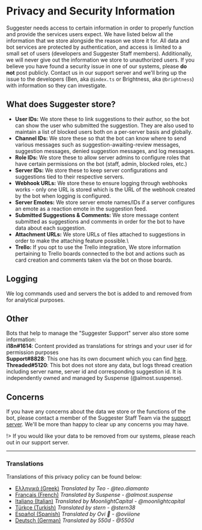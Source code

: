 # Privacy and Security Information
Suggester needs access to certain information in order to properly function and provide the services users expect. We have listed below all the information that we store alongside the reason we store it for. All data and bot services are protected by authentication, and access is limited to a small set of users (developers and Suggester Staff members). Additionally, we will never give out the information we store to unauthorized users. If you believe you have found a security issue in one of our systems, please **do not** post publicly. Contact us in our support server and we'll bring up the issue to the developers (Ben, aka `@index.ts` or Brightness, aka `@brightness`) with information so they can investigate.

## What does Suggester store?
- **User IDs:** We store these to link suggestions to their author, so the bot can show the user who submitted the suggestion. They are also used to maintain a list of blocked users both on
 a per-server basis and globally.
- **Channel IDs:** We store these so that the bot can know where to send various messages such as suggestion-awaiting-review messages, suggestion messages, denied suggestion messages, and log messages.
- **Role IDs:** We store these to allow server admins to configure roles that have certain permissions on the bot (staff, admin, blocked roles, etc.)
- **Server IDs:** We store these to keep server configurations and suggestions tied to their respective servers.
- **Webhook URLs:** We store these to ensure logging through webhooks works - only one URL is stored which is the URL of the webhook created by the bot when logging is configured.
- **Server Emotes:** We store server emote names/IDs if a server configures an emote as a reaction emote in the suggestion feed.
- **Submitted Suggestions & Comments:** We store message content submitted as suggestions and comments in order for the bot to have data about each suggestion.
- **Attachment URLs:** We store URLs of files attached to suggestions in order to make the attaching feature possible.\
- **Trello:** If you opt to use the Trello integration, We store information pertaining to Trello boards connected to the bot and actions such as card creation and comments taken via the bot on those boards.

## Logging
We log commands used and servers the bot is added to and removed from for analytical purposes.

## Other
Bots that help to manage the "Suggester Support" server also store some information:\
**i18n#1614**: Content provided as translations for strings and your user id for permission purposes\
**Support#8828**: This one has its own document which you can find [here](https://suggester.js.org/#/support-bot-privacy).\
**Threaded#5120**: This bot does not store any data, but logs thread creation including server name, server id and corresponding suggestion id. It is independently owned and managed by Suspense (@almost.suspense).

## Concerns
If you have any concerns about the data we store or the functions of the bot, please contact a member of the Suggester Staff Team via the [support server](https://suggester.js.org/support).
We'll be more than happy to clear up any concerns you may have.

!> If you would like your data to be removed from our systems, please reach out in our support server.

---
### Translations
Translations of this privacy policy can be found below:
- [Ελληνικά (Greek)](https://github.com/Suggester/privacy/blob/main/greek.md) *Translated by Teo - @teo.diamanto*
- [Français (French)](https://github.com/Suggester/privacy/blob/main/french.md) *Translated by Suspense - @almost.suspense*
- [Italiano (Italian)](https://github.com/Suggester/privacy/blob/main/italian.md) *Translated by MoonlightCapital - @moonlightcapital*
- [Türkçe (Turkish)](https://github.com/Suggester/privacy/blob/main/turkish.md) *Translated by stern - @stern38*
- [Español (Spanish)](https://github.com/Suggester/privacy/blob/main/spanish.md) *Translated by Ovi 🖤 - @oviiione*
- [Deutsch (German)](https://github.com/Suggester/privacy/blob/main/german.md) *Translated by 550d - @550d*